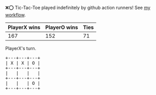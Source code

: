:x::o: Tic-Tac-Toe played indefinitely by github action runners! See [my workflow](.github/workflows/play.yaml).

|PlayerX wins|PlayerO wins|Ties|
|-|-|-|
|167|152|71|

PlayerX's turn.

<pre>
+---+---+---+
| X | X | O |
+---+---+---+
|   |   |   |
+---+---+---+
|   |   | O |
+---+---+---+
</pre>
